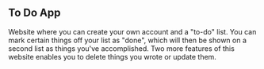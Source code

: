 ## To Do App
Website where you can create your own account and a "to-do" list. You can mark certain things off your list as "done", which will then be shown on a second list as things you've accomplished. Two more features of this website enables you to delete things you wrote or update them.  
